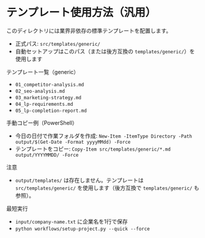 # テンプレート使用方法（汎用）

このディレクトリには業界非依存の標準テンプレートを配置します。

- 正式パス: `src/templates/generic/`
- 自動セットアップはこのパス（または後方互換の `templates/generic/`）を使用します

テンプレート一覧（generic）
- `01_competitor-analysis.md`
- `02_seo-analysis.md`
- `03_marketing-strategy.md`
- `04_lp-requirements.md`
- `05_lp-completion-report.md`

手動コピー例（PowerShell）
- 今日の日付で作業フォルダを作成: `New-Item -ItemType Directory -Path output/$(Get-Date -Format yyyyMMdd) -Force`
- テンプレートをコピー: `Copy-Item src/templates/generic/*.md output/YYYYMMDD/ -Force`

注意
- `output/templates/` は存在しません。テンプレートは `src/templates/generic/` を使用します（後方互換で `templates/generic/` も参照）。
 
最短実行
- `input/company-name.txt` に企業名を1行で保存
- `python workflows/setup-project.py --quick --force`